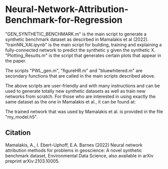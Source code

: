 # Neural-Network-Attribution-Benchmark-for-Regression

"GEN_SYNTHETIC_BENCHMARK.m" is the main script to generate a synthetic benchmark dataset as descirbed in Mamalakis et al (2022).
"trainNN_XAI.ipynb" is the main script for building, training and explaining a fully-connected network to predict the synthetic y given the synthetic X.
"Plotting_Results.m" is the script that generates certain plots that appear in the paper. 

The scripts "PWL_gen.m", "figureHR.m" and "bluewhitered.m" are secondary functions that are called in the main scripts described above.  

The above scripts are user-friendly and with many instructions and can be used to generate totally new synthetic datasets as well as train new networks from scratch. For those who are interested in using exactly the same dataset as the one in Mamalakis et al., it can be found at:

The trained network that was used by Mamalakis et al. is provided in the file "my_model.h5". 


## Citation
Mamalakis, A., I. Ebert-Uphoff, E.A. Barnes (2022) Neural network attribution methods for problems in geoscience: A novel synthetic benchmark dataset, Environmental Data Science, also available in arXiv preprint arXiv:2103.10005. 
